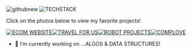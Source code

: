 
![githubnew](https://user-images.githubusercontent.com/64104511/168525651-3f2b78fa-a4f8-46a7-a30d-615c9cf8407b.png)
![TECHSTACK](https://user-images.githubusercontent.com/64104511/168618801-4d39fbf6-60eb-4196-a2cb-5c2ef83984b0.png)

Click on the photos below to view my favorite projects! 

[![ECOM WEBSITE ](https://user-images.githubusercontent.com/64104511/168605527-73c9a952-9509-4f9f-a30a-aa9b9c8cef89.png)](https://hotnsaucy.herokuapp.com/)[![TRAVEL FOR US ](https://user-images.githubusercontent.com/64104511/168605065-3dacb65a-1485-4a35-a84a-fe682a7953fc.png)](https://www.youtube.com/watch?v=xk43ppj4Vhw)[![ROBOT PROJECTS ](https://user-images.githubusercontent.com/64104511/168605178-7b8501d4-2384-4e74-8824-cc48e4c0559b.png)](https://www.youtube.com/watch?v=WVwIj9T9e3g)[![COMPLOVE ](https://user-images.githubusercontent.com/64104511/168607049-1108dca8-31bd-42e3-a1e9-72c2c6fd8c37.png)](https://www.youtube.com/watch?v=fmAzDaepIsM)

- 🔭 I’m currently working on ...ALGOS & DATA STRUCTURES!












<!--
**rblanchard719/rblanchard719** is a ✨ _special_ ✨ repository because its `README.md` (this file) appears on your GitHub profile.

Here are some ideas to get you started:

- 🔭 I’m currently working on ...
- 🌱 I’m currently learning ...
- 👯 I’m looking to collaborate on ...
- 🤔 I’m looking for help with ...
- 💬 Ask me about ...![githubnew](https://user-images.githubusercontent.com/64104511/168525635-ec8ad41f-81b4-4f5f-a8e9-dc76647bbdde.png)

- 📫 How to reach me: ...
- 😄 Pronouns: ...
- ⚡ Fun fact: ...
-->
